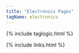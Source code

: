 ```yaml
---
title: "Electronics Pages"
tagName: electronics
---
```


{% include taglogic.html %}

{% include links.html %}
